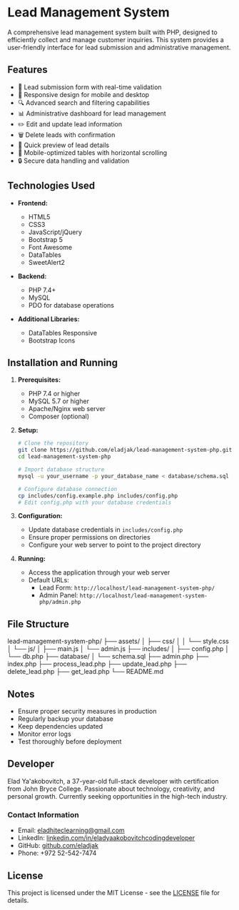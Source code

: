 # Lead Management System

A comprehensive lead management system built with PHP, designed to efficiently collect and manage customer inquiries. This system provides a user-friendly interface for lead submission and administrative management.

## Features

- 📝 Lead submission form with real-time validation
- 📱 Responsive design for mobile and desktop
- 🔍 Advanced search and filtering capabilities
- 📊 Administrative dashboard for lead management
- ✏️ Edit and update lead information
- 🗑️ Delete leads with confirmation
- 👀 Quick preview of lead details
- 📱 Mobile-optimized tables with horizontal scrolling
- 🔒 Secure data handling and validation

## Technologies Used

- **Frontend:**
  - HTML5
  - CSS3
  - JavaScript/jQuery
  - Bootstrap 5
  - Font Awesome
  - DataTables
  - SweetAlert2

- **Backend:**
  - PHP 7.4+
  - MySQL
  - PDO for database operations

- **Additional Libraries:**
  - DataTables Responsive
  - Bootstrap Icons

## Installation and Running

1. **Prerequisites:**
   - PHP 7.4 or higher
   - MySQL 5.7 or higher
   - Apache/Nginx web server
   - Composer (optional)

2. **Setup:**
   ```bash
   # Clone the repository
   git clone https://github.com/eladjak/lead-management-system-php.git
   cd lead-management-system-php

   # Import database structure
   mysql -u your_username -p your_database_name < database/schema.sql

   # Configure database connection
   cp includes/config.example.php includes/config.php
   # Edit config.php with your database credentials
   ```

3. **Configuration:**
   - Update database credentials in `includes/config.php`
   - Ensure proper permissions on directories
   - Configure your web server to point to the project directory

4. **Running:**
   - Access the application through your web server
   - Default URLs:
     - Lead Form: `http://localhost/lead-management-system-php/`
     - Admin Panel: `http://localhost/lead-management-system-php/admin.php`

## File Structure 
lead-management-system-php/
├── assets/
│ ├── css/
│ │ └── style.css
│ └── js/
│ ├── main.js
│ └── admin.js
├── includes/
│ ├── config.php
│ └── db.php
├── database/
│ └── schema.sql
├── admin.php
├── index.php
├── process_lead.php
├── update_lead.php
├── delete_lead.php
├── get_lead.php
└── README.md


## Notes

- Ensure proper security measures in production
- Regularly backup your database
- Keep dependencies updated
- Monitor error logs
- Test thoroughly before deployment

## Developer

Elad Ya'akobovitch, a 37-year-old full-stack developer with certification from John Bryce College. Passionate about technology, creativity, and personal growth. Currently seeking opportunities in the high-tech industry.

### Contact Information

- Email: eladhiteclearning@gmail.com
- LinkedIn: [linkedin.com/in/eladyaakobovitchcodingdeveloper](https://www.linkedin.com/in/eladyaakobovitchcodingdeveloper/)
- GitHub: [github.com/eladjak](https://github.com/eladjak)
- Phone: +972 52-542-7474

## License

This project is licensed under the MIT License - see the [LICENSE](LICENSE) file for details.